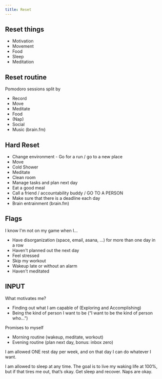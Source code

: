 ```yaml
---
title: Reset
---
```


## Reset things
- Motivation
- Movement
- Food
- Sleep
- Meditation


## Reset routine
Pomodoro sessions split by
- Record
- Move
- Meditate
- Food
- (Nap)
- Social
- Music (brain.fm)

## Hard Reset
- Change environment - Go for a run / go to a new place
- Move
- Cold Shower
- Meditate
- Clean room
- Manage tasks and plan next day
- Eat a good meal
- Call a friend / accountability buddy / GO TO A PERSON
- Make sure that there is a deadline each day
- Brain entrainment (brain.fm)


## Flags
I know I'm not on my game when I...
- Have disorganization (space, email, asana, ...) for more than one day in a row
- Haven't planned out the next day
- Feel stressed
- Skip my workout
- Wakeup late or without an alarm
- Haven't meditated


## INPUT

What motivates me?
- Finding out what I am capable of (Exploring and Accomplishing)
- Being the kind of person I want to be (“I want to be the kind of person who…”)

Promises to myself
- Morning routine (wakeup, meditate, workout)
- Evening routine (plan next day, bonus: inbox zero)


I am allowed ONE rest day per week, and on that day I can do whatever I want.

I am allowed to sleep at any time. The goal is to live my waking life at 100%, but if that tires me out, that’s okay. Get sleep and recover. Naps are okay.

